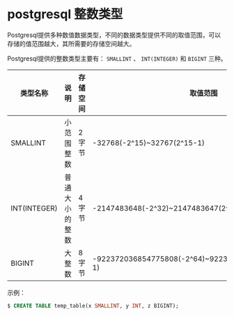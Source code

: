 # postgresql 整数类型

Postgresql提供多种数值数据类型，不同的数据类型提供不同的取值范围，可以存储的值范围越大，其所需要的存储空间越大。

Postgresql提供的整数类型主要有： `SMALLINT` 、 `INT(INTEGER)` 和 `BIGINT` 三种。

|类型名称|说明|存储空间|取值范围|
|-----|-----|-----|-----|
|SMALLINT|小范围整数|2字节|-32768(-2^15)~32767(2^15-1)|
|INT(INTEGER)|普通大小的整数|4字节|-2147483648(-2^32)~2147483647(2^32-1)|
|BIGINT|大整数|8字节|-922372036854775808(-2^64)~922372036854775809(2^64-1)|

示例：

``` sql
$ CREATE TABLE temp_table(x SMALLINT, y INT, z BIGINT);
```
